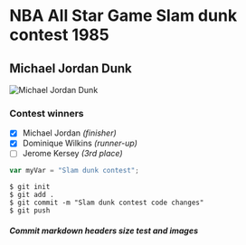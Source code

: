 # NBA All Star Game Slam dunk contest 1985
## Michael Jordan Dunk


![Michael Jordan Dunk](https://th.bing.com/th/id/OIP.bV9PFqHS82R_Yh7vm8d50AHaJ-?w=150&h=202&c=7&r=0&o=5&pid=1.7)


### Contest winners
- [x] Michael Jordan *(finisher)*
- [x] Dominique Wilkins *(runner-up)*
- [ ] Jerome Kersey *(3rd place)*

``` javascript
var myVar = "Slam dunk contest";
```

```
$ git init
$ git add .
$ git commit -m "Slam dunk contest code changes"
$ git push
```


##### Commit markdown headers size test and images
